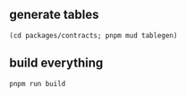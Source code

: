 ## generate tables

```
(cd packages/contracts; pnpm mud tablegen)
```

## build everything

```
pnpm run build
```